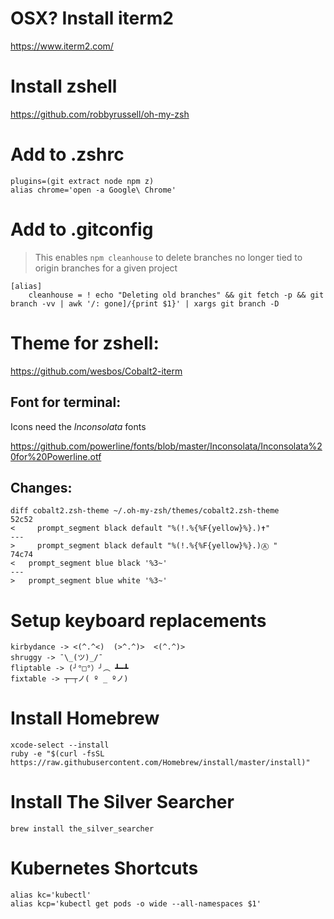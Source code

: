 # OSX? Install iterm2

https://www.iterm2.com/

# Install zshell

https://github.com/robbyrussell/oh-my-zsh

# Add to .zshrc

```
plugins=(git extract node npm z)
alias chrome='open -a Google\ Chrome'
```

# Add to .gitconfig
> This enables `npm cleanhouse` to delete branches no longer tied to origin branches for a given project
```
[alias]
	cleanhouse = ! echo "Deleting old branches" && git fetch -p && git branch -vv | awk '/: gone]/{print $1}' | xargs git branch -D
 ```

# Theme for zshell:

https://github.com/wesbos/Cobalt2-iterm

## Font for terminal:

Icons need the *Inconsolata* fonts

https://github.com/powerline/fonts/blob/master/Inconsolata/Inconsolata%20for%20Powerline.otf

## Changes:

```
diff cobalt2.zsh-theme ~/.oh-my-zsh/themes/cobalt2.zsh-theme
52c52
<     prompt_segment black default "%(!.%{%F{yellow}%}.)✝"
---
>     prompt_segment black default "%(!.%{%F{yellow}%}.)Ⓐ "
74c74
<   prompt_segment blue black '%3~'
---
>   prompt_segment blue white '%3~'
```

# Setup keyboard replacements
```
kirbydance -> <(^.^<)  (>^.^)>  <(^.^)>
shruggy -> ¯\_(ツ)_/¯
fliptable -> (╯°□°）╯︵ ┻━┻
fixtable -> ┬─┬ノ( º _ ºノ)
```

# Install Homebrew
```
xcode-select --install
ruby -e "$(curl -fsSL https://raw.githubusercontent.com/Homebrew/install/master/install)"
```

# Install The Silver Searcher
```
brew install the_silver_searcher
```

# Kubernetes Shortcuts

```
alias kc='kubectl'
alias kcp='kubectl get pods -o wide --all-namespaces $1' 
```
